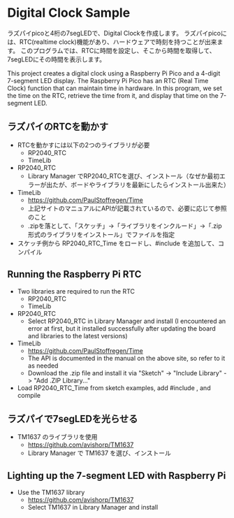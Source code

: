 Digital Clock Sample
======================

ラズパイpicoと4桁の7segLEDで、Digital Clockを作成します。
ラズパイpicoには、RTC(realtime clock)機能があり、ハードウェアで時刻を持つことが出来ます。
このプログラムでは、RTCに時間を設定し、そこから時間を取得して、7segLEDにその時間を表示します。

This project creates a digital clock using a Raspberry Pi Pico and a 4-digit 7-segment LED display.
The Raspberry Pi Pico has an RTC (Real Time Clock) function that can maintain time in hardware.
In this program, we set the time on the RTC, retrieve the time from it, and display that time on the 7-segment LED.


ラズパイのRTCを動かす
---------------------

- RTCを動かすには以下の2つのライブラリが必要
    - RP2040_RTC
    - TimeLib
- RP2040_RTC
    - Library Manager でRP2040_RTCを選び、インストール（なぜか最初エラーが出たが、ボードやライブラリを最新にしたらインストール出来た）
- TimeLib
    - https://github.com/PaulStoffregen/Time
    - 上記サイトのマニュアルにAPIが記載されているので、必要に応じて参照のこと
    - .zipを落として、「スケッチ」->「ライブラリをインクルード」->「.zip形式のライブラリをインストール」でファイルを指定
- スケッチ例から RP2040_RTC_Time をロードし、#include <TimeLib> を追加して、コンパイル

Running the Raspberry Pi RTC
-----------------------------

- Two libraries are required to run the RTC
    - RP2040_RTC
    - TimeLib
- RP2040_RTC
    - Select RP2040_RTC in Library Manager and install (I encountered an error at first, but it installed successfully after updating the board and libraries to the latest versions)
- TimeLib
    - https://github.com/PaulStoffregen/Time
    - The API is documented in the manual on the above site, so refer to it as needed
    - Download the .zip file and install it via "Sketch" -> "Include Library" -> "Add .ZIP Library..."
- Load RP2040_RTC_Time from sketch examples, add #include <TimeLib>, and compile

ラズパイで7segLEDを光らせる
---------------------------

- TM1637 のライブラリを使用
    - https://github.com/avishorp/TM1637
    - Library Manager で TM1637 を選び、インストール

Lighting up the 7-segment LED with Raspberry Pi
------------------------------------------------

- Use the TM1637 library
    - https://github.com/avishorp/TM1637
    - Select TM1637 in Library Manager and install
